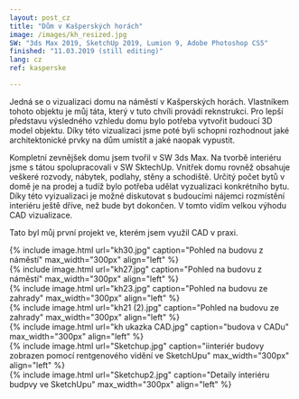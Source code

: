 ```yaml
---
layout: post_cz
title: "Dům v Kašperských horách"
image: /images/kh_resized.jpg
SW: "3ds Max 2019, SketchUp 2019, Lumion 9, Adobe Photoshop CS5"
finished: "11.03.2019 (still editing)"
lang: cz
ref: kasperske

---
```



Jedná se o vizualizaci domu na náměstí v Kašperských horách. Vlastníkem tohoto objektu je můj táta, který v tuto chvíli provádí reknstrukci. Pro lepší představu výsledného vzhledu domu bylo potřeba vytvořit budoucí 3D model objektu. Díky této vizualizaci jsme poté byli schopni rozhodnout jaké architektonické prvky na dům umístit a jaké naopak vypustit.


Kompletní zevnějšek domu jsem tvořil v SW 3ds Max. Na tvorbě interiéru jsme s tátou spolupracovali v SW SktechUp. Vnitřek domu rovněž obsahuje veškeré rozvody, nábytek, podlahy, stěny a schodiště. Určitý počet bytů v domě je na prodej a tudíž bylo potřeba udělat vyzualizaci konkrétního bytu. Díky této vyizualizaci je možné diskutovat s budoucími nájemci rozmístění interiéru ještě dříve, než bude byt dokončen. V tomto vidím velkou výhodu CAD vizualizace. 

Tato byl můj první projekt ve, kterém jsem využil CAD v praxi.

{% include image.html url="kh30.jpg" caption="Pohled na budovu z náměstí" max_width="300px" align="left" %}
<br>
{% include image.html url="kh27.jpg" caption="Pohled na budovu z náměstí" max_width="300px" align="left" %}
<br>
{% include image.html url="kh23.jpg" caption="Pohled na budovu ze zahrady" max_width="300px" align="left" %}
<br>
{% include image.html url="kh21 (2).jpg" caption="Pohled na budovu ze zahrady" max_width="300px" align="left" %}
<br>
{% include image.html url="kh ukazka CAD.jpg" caption="budova v CADu" max_width="300px" align="left" %}
<br>
{% include image.html url="Sketchup.jpg" caption="iinteriér budovy zobrazen pomocí rentgenového vidění ve SketchUpu" max_width="300px" align="left" %}
<br>
{% include image.html url="Sketchup2.jpg" caption="Detaily interiéru budpvy ve SketchUpu" max_width="300px" align="left" %}
<br>